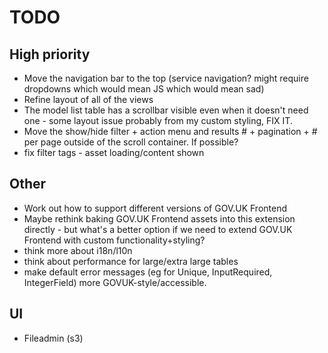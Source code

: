 # TODO

## High priority

- Move the navigation bar to the top (service navigation? might require dropdowns which would mean JS which would 
  mean sad)
- Refine layout of all of the views
- The model list table has a scrollbar visible even when it doesn't need one - some layout issue probably from my 
  custom styling, FIX IT.
- Move the show/hide filter + action menu and results # + pagination + # per page outside of the scroll container. 
  If possible?
- fix filter tags - asset loading/content shown

## Other

- Work out how to support different versions of GOV.UK Frontend
- Maybe rethink baking GOV.UK Frontend assets into this extension directly - but what's a better option if we need to extend GOV.UK Frontend with custom functionality+styling?
- think more about i18n/l10n
- think about performance for large/extra large tables
- make default error messages (eg for Unique, InputRequired, IntegerField) more GOVUK-style/accessible.

## UI

- Fileadmin (s3)
